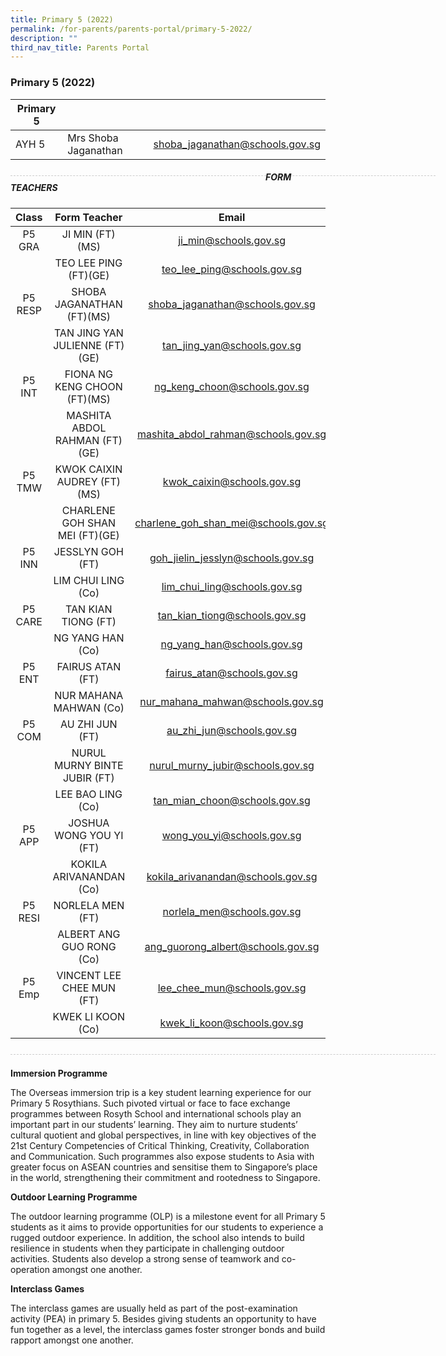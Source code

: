 ```yaml
---
title: Primary 5 (2022)
permalink: /for-parents/parents-portal/primary-5-2022/
description: ""
third_nav_title: Parents Portal
---
```

### Primary 5 (2022)

| Primary 5 |  | |
| -------- | -------- | -------- |
| AYH 5 | Mrs Shoba Jaganathan | shoba_jaganathan@schools.gov.sg |

<div style="line-height: 19.6px; width: 408px; float: left;"><div style="margin-top: 8px; margin-bottom: 8px; line-height: 19.6px; width: 680px; border-bottom: 1px dashed rgb(204, 204, 204); height: 1px; clear: both;"></div></div>

##### FORM TEACHERS

| Class | Form Teacher | Email |
|:---:|:---:|:---:|
| P5 GRA | JI MIN (FT)(MS) | ji_min@schools.gov.sg |
|   | TEO LEE PING (FT)(GE) | teo_lee_ping@schools.gov.sg |
| P5 RESP | SHOBA JAGANATHAN (FT)(MS) | shoba_jaganathan@schools.gov.sg |
|   | TAN JING YAN JULIENNE (FT)(GE) | tan_jing_yan@schools.gov.sg |
| P5 INT | FIONA NG KENG CHOON (FT)(MS) | ng_keng_choon@schools.gov.sg |
|   | MASHITA ABDOL RAHMAN (FT)(GE) | mashita_abdol_rahman@schools.gov.sg |
| P5 TMW | KWOK CAIXIN AUDREY (FT)(MS)	 | kwok_caixin@schools.gov.sg |
|   | CHARLENE GOH SHAN MEI (FT)(GE) | charlene_goh_shan_mei@schools.gov.sg |
| P5 INN | JESSLYN GOH (FT)	 | goh_jielin_jesslyn@schools.gov.sg |
|   | LIM CHUI LING (Co) | lim_chui_ling@schools.gov.sg |
| P5 CARE   | TAN KIAN TIONG (FT) | tan_kian_tiong@schools.gov.sg |
|   | NG YANG HAN (Co) | ng_yang_han@schools.gov.sg |
| P5 ENT | FAIRUS ATAN (FT)	 | fairus_atan@schools.gov.sg |
|   | NUR MAHANA MAHWAN (Co)	 | nur_mahana_mahwan@schools.gov.sg |
| P5 COM | AU ZHI JUN (FT) | au_zhi_jun@schools.gov.sg |
|   | NURUL MURNY BINTE JUBIR (FT) | nurul_murny_jubir@schools.gov.sg |
|   | LEE BAO LING (Co) | tan_mian_choon@schools.gov.sg |
| P5 APP | JOSHUA WONG YOU YI (FT) | wong_you_yi@schools.gov.sg |
|   | KOKILA ARIVANANDAN (Co) | kokila_arivanandan@schools.gov.sg |
| P5 RESI   | NORLELA MEN (FT)	 | norlela_men@schools.gov.sg |
|   | ALBERT ANG GUO RONG (Co) | ang_guorong_albert@schools.gov.sg |
|  P5 Emp    |  VINCENT LEE CHEE MUN (FT)	 | lee_chee_mun@schools.gov.sg |
|   |  KWEK LI KOON (Co) | kwek_li_koon@schools.gov.sg |

<div style="line-height: 19.6px; width: 408px; float: left;"><div style="margin-top: 8px; margin-bottom: 8px; line-height: 19.6px; width: 680px; border-bottom: 1px dashed rgb(204, 204, 204); height: 1px; clear: both;"></div></div> <br>


**Immersion Programme**

The Overseas immersion trip is a key student learning experience for our Primary 5 Rosythians. Such pivoted virtual or face to face exchange programmes between Rosyth School and international schools play an important part in our students’ learning. They aim to nurture students’ cultural quotient and global perspectives, in line with key objectives of the 21st Century Competencies of Critical Thinking, Creativity, Collaboration and Communication. Such programmes also expose students to Asia with greater focus on ASEAN countries and sensitise them to Singapore’s place in the world, strengthening their commitment and rootedness to Singapore.

**Outdoor Learning Programme**

The outdoor learning programme (OLP) is a milestone event for all Primary 5 students as it aims to provide opportunities for our students to experience a rugged outdoor experience. In addition, the school also intends to build resilience in students when they participate in challenging outdoor activities. Students also develop a strong sense of teamwork and co-operation amongst one another.

**Interclass Games**

The interclass games are usually held as part of the post-examination activity (PEA) in primary 5. Besides giving students an opportunity to have fun together as a level, the interclass games foster stronger bonds and build rapport amongst one another.
